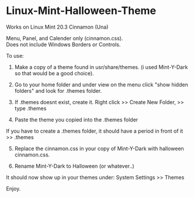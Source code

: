 # Linux-Mint-Halloween-Theme
Works on Linux Mint 20.3 Cinnamon (Una)


Menu, Panel, and Calender only (cinnamon.css).  
Does not include Windows Borders or Controls.  

To use:

1. Make a copy of a theme found in usr/share/themes. (i used Mint-Y-Dark so that would be a good choice).

2. Go to your home folder and under view on the menu click "show hidden folders" and look for .themes folder.

3. If .themes doesnt exist, create it. Right click >> Create New Folder, >> type .themes

4. Paste the theme you copied into the .themes folder 

If you have to create a .themes folder, it should have a period in front of it >> .themes

5. Replace the cinnamon.css in your copy of Mint-Y-Dark with halloween cinnamon.css.

4. Rename Mint-Y-Dark to Halloween (or whatever..)

It should now show up in your themes under: System Settings >> Themes  

Enjoy.  
